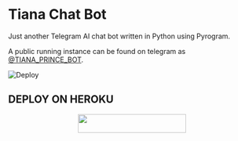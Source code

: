# Tiana Chat Bot
Just another Telegram AI chat bot written in Python using Pyrogram.

A public running instance can be found on telegram as [@TIANA_PRINCE_BOT](https://t.me/TIANA_PRINCE_BOT).

![Deploy](https://telegra.ph/file/bcd7b3dec21d1c2b2583a.png)

## DEPLOY ON HEROKU

<p align="center"><a href="https://heroku.com/deploy?template=https://github.com/prince301102/tianachatbot"> <img src="https://img.shields.io/badge/Deploy%20To%20Heroku-grey?style=for-the-badge&logo=heroku" width="220" height="38.45"/></a></p>

